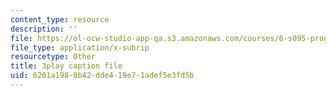 ```yaml
---
content_type: resource
description: ''
file: https://ol-ocw-studio-app-qa.s3.amazonaws.com/courses/6-s095-programming-for-the-puzzled-january-iap-2018/6201a1980b42dde419e71adef5e3fd5b_zgk93CwMVk8.srt
file_type: application/x-subrip
resourcetype: Other
title: 3play caption file
uid: 6201a198-0b42-dde4-19e7-1adef5e3fd5b
---
```

